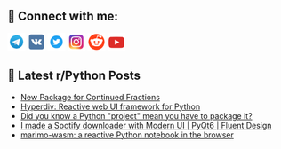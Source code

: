 ## 🔎 Connect with me:
[<img src="https://github.com/bullbesh/bullbesh/blob/main/images/Telegram.png" width="32" height="32" />](https://t.me/bullbesh)
[<img src="https://github.com/bullbesh/bullbesh/blob/main/images/VK.png" width="32" height="32" />](https://vk.com/bullbesh)
[<img src="https://github.com/bullbesh/bullbesh/blob/main/images/Twitter.png" width="32" height="32" />](https://twitter.com/bullbesh1)
[<img src="https://github.com/bullbesh/bullbesh/blob/main/images/Instagram.png" width="32" height="32" />](https://www.instagram.com/bullbesh)
[<img src="https://github.com/bullbesh/bullbesh/blob/main/images/Reddit.png" width="32" height="32" />](https://www.reddit.com/user/bullbesh)
[<img src="https://github.com/bullbesh/bullbesh/blob/main/images/YouTube.png" width="32" height="32" />](https://www.youtube.com/channel/UCtfjRs6uzgq5mfm8S06WTcg)

## 📕 Latest r/Python Posts
<!-- BLOG-POST-LIST:START -->
- [New Package for Continued Fractions](https://www.reddit.com/r/Python/comments/1axhps1/new_package_for_continued_fractions/)
- [Hyperdiv: Reactive web UI framework for Python](https://www.reddit.com/r/Python/comments/1axgbg6/hyperdiv_reactive_web_ui_framework_for_python/)
- [Did you know a Python &quot;project&quot; mean you have to package it?](https://www.reddit.com/r/Python/comments/1axb5qz/did_you_know_a_python_project_mean_you_have_to/)
- [I made a Spotify downloader with Modern UI | PyQt6 | Fluent Design](https://www.reddit.com/r/Python/comments/1ax3099/i_made_a_spotify_downloader_with_modern_ui_pyqt6/)
- [marimo-wasm: a reactive Python notebook in the browser](https://www.reddit.com/r/Python/comments/1awvskr/marimowasm_a_reactive_python_notebook_in_the/)
<!-- BLOG-POST-LIST:END -->
